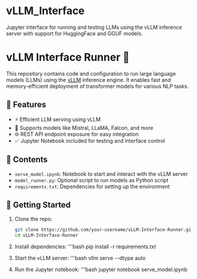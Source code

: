# vLLM_Interface
Jupyter interface for running and testing LLMs using the vLLM inference server with support for HuggingFace and GGUF models.

# vLLM Interface Runner 🚀

This repository contains code and configuration to run large language models (LLMs) using the [vLLM](https://github.com/vllm-project/vllm) inference engine. It enables fast and memory-efficient deployment of transformer models for various NLP tasks.

## 🔧 Features

- ⚡ Efficient LLM serving using vLLM
- 🧠 Supports models like Mistral, LLaMA, Falcon, and more
- 🌐 REST API endpoint exposure for easy integration
- ✅ Jupyter Notebook included for testing and interface control

## 📁 Contents

- `serve_model.ipynb`: Notebook to start and interact with the vLLM server
- `model_runner.py`: Optional script to run models as Python script
- `requirements.txt`: Dependencies for setting up the environment

## 🚀 Getting Started

1. Clone the repo:
   ```bash
   git clone https://github.com/your-username/vLLM-Interface-Runner.git
   cd vLLM-Interface-Runner
2. Install dependencies:
   '''bash
   pip install -r requirements.txt

3. Start the vLLM server:
   '''bash
   vllm serve <model-name> --dtype auto

4. Run the Jupyter notebook:
   '''bash
   jupyter notebook serve_model.ipynb   
